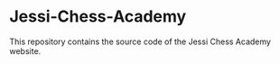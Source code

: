 # Jessi-Chess-Academy

This repository contains the source code of the Jessi Chess Academy website.
